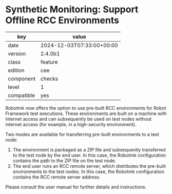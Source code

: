 [//]: # (werk v2)
# Synthetic Monitoring: Support Offline RCC Environments

key        | value
---------- | ---
date       | 2024-12-03T07:33:00+00:00
version    | 2.4.0b1
class      | feature
edition    | cee
component  | checks
level      | 1
compatible | yes

Robotmk now offers the option to use pre-built RCC environments for Robot Framework test executions.
These environments are built on a machine with internet access and can subsequently be used on test
nodes without internet access (for example, in a high-security environment).

Two modes are available for transferring pre-built environments to a test node:

1. The environment is packaged as a ZIP file and subsequently transferred to the test node by the
end user. In this case, the Robotmk configuration contains the path to the ZIP file on the test
node.
2. The end user runs an RCC remote server, which distributes the pre-built environments to the test
nodes. In this case, the Robotmk configuration contains the RCC remote server address.

Please consult the user manual for further details and instructions.
